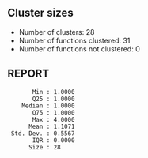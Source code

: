 ## Cluster sizes
* Number of clusters: 28
* Number of functions clustered: 31
* Number of functions not clustered: 0

## REPORT
```
       Min : 1.0000
       Q25 : 1.0000
    Median : 1.0000
       Q75 : 1.0000
       Max : 4.0000
      Mean : 1.1071
 Std. Dev. : 0.5567
       IQR : 0.0000
      Size : 28
```